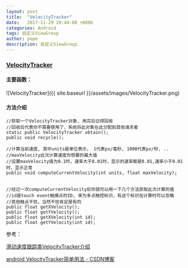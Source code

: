 ```yaml
---
layout: post
title:  "VelocityTracker"
date:   2017-11-29 20:44:00 +0800
categories: Android
tags: 自定义ViewGroup
author: pepe
description: 自定义ViewGroup.
---
```

    
### [VelocityTracker][velocitytracker-url]

#### 主要函数：
![VelocityTracker]({{ site.baseurl }}/assets/images/VelocityTracker.png)

#### 方法介绍
~~~
//获取一个VelocityTracker对象, 用完后记得回收    
//回收后代表你不需要使用了，系统将此对象在此分配到其他请求者    
static public VelocityTracker obtain();    
public void recycle(); 
    
//计算当前速度, 其中units是单位表示， 1代表px/毫秒, 1000代表px/秒, ..    
//maxVelocity此次计算速度你想要的最大值
//设置maxVelocity值为0.1时，速率大于0.01时，显示的速率都是0.01,速率小于0.01时，显示正常      
public void computeCurrentVelocity(int units, float maxVelocity); 

   
//经过一次computeCurrentVelocity后你就可以用一下几个方法获取此次计算的值    
//id是touch event触摸点的ID, 来为多点触控标识，有这个标识在计算时可以忽略    
//其他触点干扰，当然干扰肯定是有的    
public float getXVelocity();    
public float getYVelocity();    
public float getXVelocity(int id);    
public float getYVelocity(int id); 
~~~


参考：


[滑动速度跟踪类VelocityTracker介绍](http://www.jcodecraeer.com/a/anzhuokaifa/androidkaifa/2012/1117/574.html)

[android VelocityTracker简单用法 - CSDN博客](http://blog.csdn.net/new_abc/article/details/46927399)

[velocitytracker-url]:http://www.grepcode.com/file/repository.grepcode.com/java/ext/com.google.android/android/2.0_r1/android/view/VelocityTracker.java#VelocityTracker

